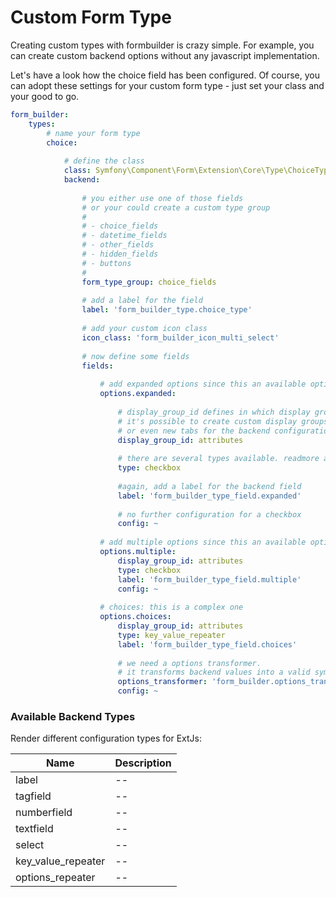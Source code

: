 # Custom Form Type

Creating custom types with formbuilder is crazy simple. 
For example, you can create custom backend options without any javascript implementation.

Let's have a look how the choice field has been configured. 
Of course, you can adopt these settings for your custom form type - just set your class and your good to go.

```yaml
form_builder:
    types:
        # name your form type
        choice:
        
            # define the class
            class: Symfony\Component\Form\Extension\Core\Type\ChoiceType
            backend:
            
                # you either use one of those fields 
                # or your could create a custom type group
                #
                # - choice_fields
                # - datetime_fields
                # - other_fields
                # - hidden_fields
                # - buttons
                #
                form_type_group: choice_fields
                
                # add a label for the field
                label: 'form_builder_type.choice_type'
                
                # add your custom icon class
                icon_class: 'form_builder_icon_multi_select'
                
                # now define some fields
                fields:
                
                    # add expanded options since this an available option for the symfony choice type
                    options.expanded:
                    
                        # display_group_id defines in which display group extjs should render this field
                        # it's possible to create custom display groups 
                        # or even new tabs for the backend configuration layout
                        display_group_id: attributes
                        
                        # there are several types available. readmore about the backend types below
                        type: checkbox
                        
                        #again, add a label for the backend field
                        label: 'form_builder_type_field.expanded'
                        
                        # no further configuration for a checkbox
                        config: ~
                        
                    # add multiple options since this an available option for the symfony choice type
                    options.multiple:
                        display_group_id: attributes
                        type: checkbox
                        label: 'form_builder_type_field.multiple'
                        config: ~
                        
                    # choices: this is a complex one
                    options.choices:
                        display_group_id: attributes
                        type: key_value_repeater
                        label: 'form_builder_type_field.choices'
                        
                        # we need a options transformer. 
                        # it transforms backend values into a valid symfony choice values and back.
                        options_transformer: 'form_builder.options_transformer.choices'
                        config: ~
```


### Available Backend Types

Render different configuration types for ExtJs:

| Name | Description |
|------|-------|
| label | -- |
| tagfield | -- |
| numberfield | -- |
| textfield | -- |
| select | -- |
| key_value_repeater | -- |
| options_repeater | -- |